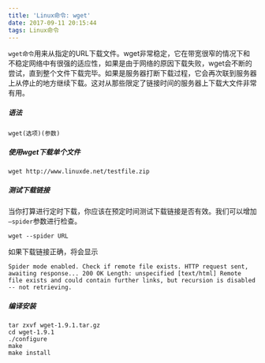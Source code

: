 ```yaml
---
title: 'Linux命令: wget'
date: 2017-09-11 20:15:44
tags: Linux命令
---
```


`wget命令`用来从指定的URL下载文件。wget非常稳定，它在带宽很窄的情况下和不稳定网络中有很强的适应性，如果是由于网络的原因下载失败，wget会不断的尝试，直到整个文件下载完毕。如果是服务器打断下载过程，它会再次联到服务器上从停止的地方继续下载。这对从那些限定了链接时间的服务器上下载大文件非常有用。

##### 语法

`wget(选项)(参数)`

##### 使用wget下载单个文件

`wget http://www.linuxde.net/testfile.zip`

##### 测试下载链接

当你打算进行定时下载，你应该在预定时间测试下载链接是否有效。我们可以增加`—spider`参数进行检查。

`wget --spider URL`

如果下载链接正确，将会显示

```
Spider mode enabled. Check if remote file exists. HTTP request sent, awaiting response... 200 OK Length: unspecified [text/html] Remote file exists and could contain further links, but recursion is disabled -- not retrieving.
```

##### 编译安装

```shell
tar zxvf wget-1.9.1.tar.gz
cd wget-1.9.1
./configure
make
make install
```

